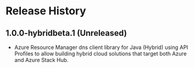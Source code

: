 # Release History

## 1.0.0-hybridbeta.1 (Unreleased)

- Azure Resource Manager dns client library for Java (Hybrid) using API Profiles to allow building hybrid cloud solutions
that target both Azure and Azure Stack Hub.
